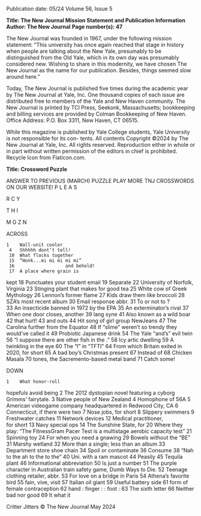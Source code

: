 Publication date: 05/24
Volume 56, Issue 5

**Title: The New Journal Mission Statement and Publication Information**
**Author:  The New Journal**
**Page number(s): 47**

The New Journal was founded in 1967, under the following mission statement: “This university has once again reached that stage in 
history when people are talking about the New Yale, presumably to be distinguished from the Old Yale, which in its own day was 
presumably considered new. Wishing to share in this modernity, we have chosen The New Journal as the name for our publication. 
Besides, things seemed slow around here.”

Today, The New Journal is published five times during the academic year by The New Journal at Yale, Inc. One thousand copies of each 
issue are distributed free to members of the Yale and New Haven community. The New Journal is printed by TCI 
Press, Seekonk, Massachusetts; bookkeeping and billing services are provided by Colman Bookkeeping of New 
Haven. Office Address: P.O. Box 3311, New Haven, CT 06515.

While this magazine is published by Yale College students, Yale University is not responsible for its con-
tents. All contents Copyright ©2024 by The New Journal at Yale, Inc. All rights reserved. Reproduction 
either in whole or in part without written permission of the editors in chief is prohibited. Recycle Icon 
from Flaticon.com.


**Title: Crossword Puzzle**

ANSWER TO PREVIOUS (MARCH) PUZZLE
PLAY MORE TNJ 
CROSSWORDS ON 
OUR WEBSITE!
P
L
E
A
S
 
R
C
Y
 
T
H
I
 
M
G
Z
N

ACROSS

	1	 Wall-unit cooler
	 4	 Shhhhh dont’t tell!
	 10	 What flocks together
	 15	 “Honk...mi mi mi mi mi”
	 16	                  and behold!
	 17	 A place where grain is 
kept
	 18	 Punctuates your 
student email
	 19	 Separate
	 22	 University of Norfolk, 
Virginia
	 23	 Stinging plant that 
makes for good tea
	 25	 White cow of Greek 
Mythology
	 26	 Lennon’s former flame
	 27	 Kids draw them like 
broccoli
	 28	 SZA’s most recent 
album
	 30	 Email response abbr.
	 31	 To 
 or not to 
?	
	 33	 An insecticide banned 
in 1972 by the EPA
	 35	 An exterminator’s rival
	 37	 When one door closes, 
another 
	 39	
lang syne
	 41	 Also known as a wild 
boar
	 42	
 that hurt! 
	 43	
and outs
	 44	 Hit song of girl group 
NewJeans
	 47	 The Carolina further 
from the Equator
	 48	 If “slime” weren’t  so 
trendy they would’ve 
called it
	 49	 Probiotic Japanese 
drink
	 54	 The Yale “and’s” evil 
twin
	 56	 “I suppose there are 
other fish in the 
.”
	 58	 Icy artic dwelling
	 59	 A twinkling in the eye
	 60	 The “I” in “TFTI”
	 64	 From which Britain 
exited in 2020, for 
short
	 65	 A bad boy’s 
Christmas present
	 67	 Instead of
	 68	 Chicken 
 Masala
	 70	
tones, the 
Sacremento-based 
metal band
	 71	 Catch some!

DOWN

	1	 What honor-roll 
hopefuls avoid being
	2	 The 2012 dystopian 
novel featuring a cyborg 
Grimms’ fairytale. 
	 3	 Native people of New 
Zealand
	 4	 Homophone of 56A
	5	 American 
videogame company 
headquartered in 
Redwood City, CA
	 6	 Connecticut,  if there 
were two
	7	 Nose jobs, for short
	 8	 Slippery swimmers
	 9	 Freshwater catches
	 11	 Network devices
	 12	 Medical practitioner, 	
for short
	 13	 Navy special ops
	 14	 The Sunshine State, for 
	 20	 Where they play: “The 
FitnessGram Pacer Test 
is a multistage aerobic 
capacity test”
	 21	 Spinning toy
	 24	 For when you need a 
gnawing
	 29	 Bowels without the “BE”
	 31	 Marshy wetland
	 32	 More than a single; less 
than an album
	 33	 Department store shoe 
chain
	 34	 Spoil or contaminate
	 36	 Consume
	 38	 “Nah to the ah to the to 
the”
	40	 Uni. with a ram mascot
	 44	 Peasily
	 45	 Tequila plant
	 46	 Informational 
abbreviation
	 50	 Is just a number
	 51	 The purple character in 
Australian train safety 
game, Dumb Ways to 
Die.
	 52	 Teenage clothing 
retailer, abbr.
	 53	 For love on a bridge in 
Paris
	 54	 Athena’s favorite bird
	 55	
fain, 
vive, 
visit
	 57	 Italian oil giant
	 59	 Useful battery side
	 61	 form of female 
contraception
	 62	 hand : finger : : foot : 
	 63	 The sixth letter
	 66	 Neither bad nor good
	 69	 It
what it

Critter Jitters
© The New Journal
May 2024